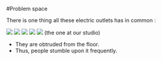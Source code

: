 #Problem space
<html>

There is one thing all these electric outlets has in common :

<img src = 'http://i794.photobucket.com/albums/yy223/histokitch/kitchen/DSC_0023.jpg'>
<img src = 'http://hyperline.com/info/floor/img/outlet-1.jpg'>
<img src = 'http://www.garvinindustries.com/images/itemimages/fbcvss-g-kit.jpg'>
<img src = 'http://upload.wikimedia.org/wikipedia/commons/c/c5/Electrical_outlet_in_floor.jpg'>
<img src = 'http://i1121.photobucket.com/albums/l516/Youshare_Mobileapp/DSC_0088_zpsc69f1320.jpg'>
(the one at our studio)

- They are obtruded from the floor.
- Thus, people stumble upon it frequently.

</html>
